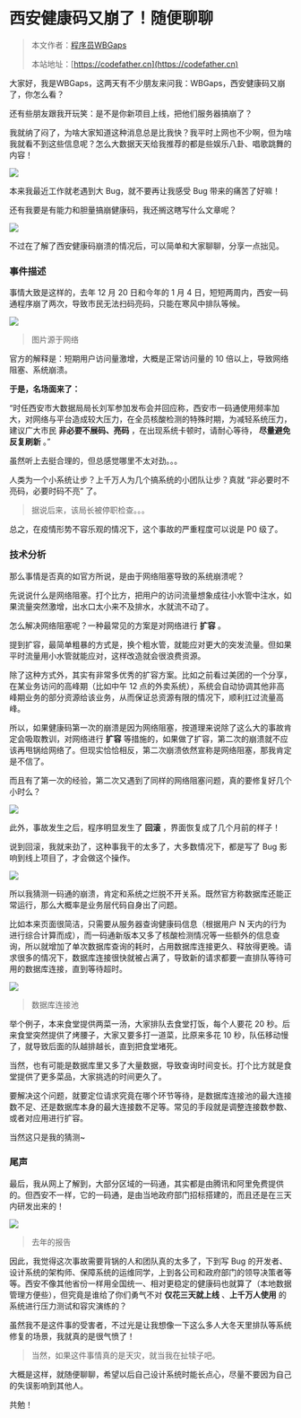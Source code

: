 # 西安健康码又崩了！随便聊聊

> 本文作者：[程序员WBGaps](https://yuyuanweb.feishu.cn/wiki/Abldw5WkjidySxkKxU2cQdAtnah)
>
> 本站地址：[https://codefather.cn](https://codefather.cn)

大家好，我是WBGaps，这两天有不少朋友来问我：WBGaps，西安健康码又崩了，你怎么看？

还有些朋友跟我开玩笑：是不是你新项目上线，把他们服务器搞崩了？

我就纳了闷了，为啥大家知道这种消息总是比我快？我平时上网也不少啊，但为啥我就看不到这些信息呢？怎么大数据天天给我推荐的都是些娱乐八卦、唱歌跳舞的内容！

![](https://pic.yupi.icu/5563/202311091231368.png)

本来我最近工作就老遇到大 Bug，就不要再让我感受 Bug 带来的痛苦了好嘛！

还有我要是有能力和胆量搞崩健康码，我还搁这瞎写什么文章呢？

![](https://pic.yupi.icu/5563/202311091231252.png)

不过在了解了西安健康码崩溃的情况后，可以简单和大家聊聊，分享一点拙见。

### 事件描述

事情大致是这样的，去年 12 月 20 日和今年的 1 月 4 日，短短两周内，西安一码通程序崩了两次，导致市民无法扫码亮码，只能在寒风中排队等候。

![](https://pic.yupi.icu/5563/202311091231311.jpeg)

> 图片源于网络

官方的解释是：短期用户访问量激增，大概是正常访问量的 10 倍以上，导致网络阻塞、系统崩溃。

**于是，名场面来了：**

“时任西安市大数据局局长刘军参加发布会并回应称，西安市一码通使用频率加大，对网络与平台造成较大压力，在全员核酸检测的特殊时期，为减轻系统压力，建议广大市民 **非必要不展码、亮码** ，在出现系统卡顿时，请耐心等待， **尽量避免反复刷新** 。”

虽然听上去挺合理的，但总感觉哪里不太对劲。。。

人类为一个小系统让步？上千万人为几个搞系统的小团队让步？真就 “非必要时不亮码，必要时码不亮” 了。

> 据说后来，该局长被停职检查。。。

总之，在疫情形势不容乐观的情况下，这个事故的严重程度可以说是 P0 级了。

### 技术分析

那么事情是否真的如官方所说，是由于网络阻塞导致的系统崩溃呢？

先说说什么是网络阻塞。打个比方，把用户的访问流量想象成往小水管中注水，如果流量突然激增，出水口太小来不及排水，水就流不动了。

怎么解决网络阻塞呢？一种最常见的方案是对网络进行 **扩容** 。

提到扩容，最简单粗暴的方式是，换个粗水管，就能应对更大的突发流量。但如果平时流量用小水管就能应对，这样改造就会很浪费资源。

除了这种方式外，其实有非常多优秀的扩容方案。比如之前看过美团的一个分享，在某业务访问的高峰期（比如中午 12 点的外卖系统），系统会自动协调其他非高峰期业务的部分资源给该业务，从而保证总资源有限的情况下，顺利扛过流量高峰。

所以，如果健康码第一次的崩溃是因为网络阻塞，按道理来说除了这么大的事故肯定会吸取教训，对网络进行 **扩容** 等措施的，如果做了扩容，第二次的崩溃就不应该再甩锅给网络了。但现实恰恰相反，第二次崩溃依然宣称是网络阻塞，那我肯定是不信了。

而且有了第一次的经验，第二次又遇到了同样的网络阻塞问题，真的要修复好几个小时么？

![](https://pic.yupi.icu/5563/202311091231323.png)

此外，事故发生之后，程序明显发生了 **回滚** ，界面恢复成了几个月前的样子！

说到回滚，我就来劲了，这种事我干的太多了，大多数情况下，都是写了 Bug 影响到线上项目了，才会做这个操作。

![](https://pic.yupi.icu/5563/202311091231267.png)

所以我猜测一码通的崩溃，肯定和系统之烂脱不开关系。既然官方称数据库还能正常运行，那么大概率是业务层代码自身出了问题。

比如本来页面很简洁，只需要从服务器查询健康码信息（根据用户 N 天内的行为进行综合计算而成），而一码通新版本又多了核酸检测情况等一些额外的信息查询，所以就增加了单次数据库查询的耗时，占用数据库连接更久、释放得更晚。请求很多的情况下，数据库连接很快就被占满了，导致新的请求都要一直排队等待可用的数据库连接，直到等待超时。

![](https://pic.yupi.icu/5563/202311091231294.jpeg)

> 数据库连接池

举个例子，本来食堂提供两菜一汤，大家排队去食堂打饭，每个人要花 20 秒。后来食堂突然提供了烤腰子，大家又要多打一道菜，比原来多花 10 秒，队伍移动慢了，就导致后面的队越排越长，直到把食堂堵死。

当然，也有可能是数据库里又多了大量数据，导致查询时间变长。打个比方就是食堂提供了更多菜品，大家挑选的时间更久了。

要解决这个问题，就要定位请求究竟在哪个环节等待，是数据库连接池的最大连接数不足、还是数据库本身的最大连接数不足等。常见的手段就是调整连接数参数、或者对应用进行扩容。

当然这只是我的猜测~

### 尾声

最后，我从网上了解到，大部分区域的一码通，其实都是由腾讯和阿里免费提供的。但西安不一样，它的一码通，是由当地政府部门招标搭建的，而且还是在三天内研发出来的！

![](https://pic.yupi.icu/5563/202311091231784.jpeg)

> 去年的报告

因此，我觉得这次事故需要背锅的人和团队真的太多了，下到写 Bug 的开发者、设计系统的架构师、保障系统的运维同学，上到各公司和政府部门的领导决策者等等。西安不像其他省份一样用全国统一、相对更稳定的健康码也就算了（本地数据管理方便些），但究竟是谁给了你们勇气不对 **仅花三天就上线** 、**上千万人使用** 的系统进行压力测试和容灾演练的？

虽然我不是这件事的受害者，不过光是让我想像一下这么多人大冬天里排队等系统修复的场景，我就真的是很气愤了！

> 当然，如果这件事情真的是天灾，就当我在扯犊子吧。

大概是这样，就随便聊聊，希望以后自己设计系统时能长点心，尽量不要因为自己的失误影响到其他人。

共勉！